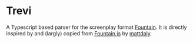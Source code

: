 # Trevi

A Typescript based parser for the screenplay format [Fountain](http://fountain.io/). It is directly inspired by and (largly) copied from [Fountain.js](https://github.com/mattdaly/Fountain.js) by [mattdaly](https://github.com/mattdaly).
